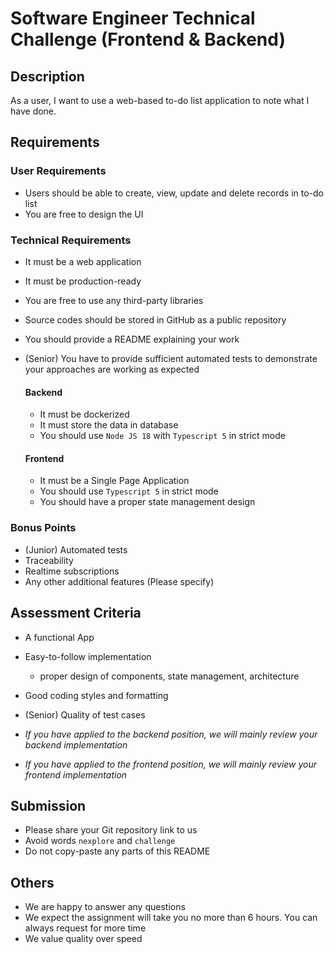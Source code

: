 # Software Engineer Technical Challenge (Frontend & Backend)

## Description
As a user, I want to use a web-based to-do list application to note what I have done.

## Requirements

### User Requirements
- Users should be able to create, view, update and delete records in to-do list
- You are free to design the UI

### Technical Requirements
- It must be a web application
- It must be production-ready
- You are free to use any third-party libraries
- Source codes should be stored in GitHub as a public repository
- You should provide a README explaining your work
- (Senior) You have to provide sufficient automated tests to demonstrate your approaches are working as expected

    #### Backend
    - It must be dockerized
    - It must store the data in database
    - You should use `Node JS 18` with `Typescript 5` in strict mode

    #### Frontend
    - It must be a Single Page Application
    - You should use `Typescript 5` in strict mode
    - You should have a proper state management design

### Bonus Points
- (Junior) Automated tests
- Traceability
- Realtime subscriptions 
- Any other additional features (Please specify)

## Assessment Criteria
- A functional App
- Easy-to-follow implementation
    - proper design of components, state management, architecture
- Good coding styles and formatting
- (Senior) Quality of test cases

- *If you have applied to the backend position, we will mainly review your backend implementation*
- *If you have applied to the frontend position, we will mainly review your frontend implementation*

## Submission
- Please share your Git repository link to us
- Avoid words `nexplore` and `challenge`
- Do not copy-paste any parts of this README

## Others
- We are happy to answer any questions
- We expect the assignment will take you no more than 6 hours. You can always request for more time
- We value quality over speed
